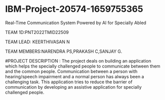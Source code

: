 # IBM-Project-20574-1659755365

Real-Time Communication System Powered by AI for Specially Abled


TEAM 1D:PNT2022TMID22509

TEAM LEAD: KEERTHIVASAN N

TEAM MEMBERS:NARENDRA PS,PRAKASH C,SANJAY G.


#PROJECT DESCRIPTION :
The project deals on building an application which helps the specially challenged people to communicate between them and the common people. Communication between a person with hearing/speech impairment and a normal person has always been a challenging task. This application tries to reduce the barrier of communication by developing an assistive application for specially challenged people.

